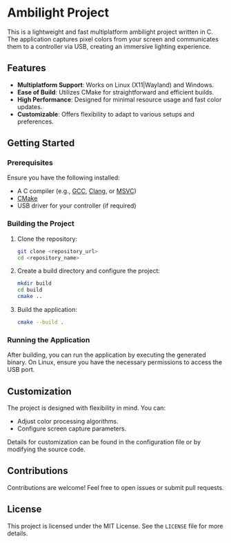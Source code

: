 # Ambilight Project

This is a lightweight and fast multiplatform ambilight project written in C. The application captures pixel colors from your screen and communicates them to a controller via USB, creating an immersive lighting experience.

## Features

- **Multiplatform Support**: Works on Linux (X11|Wayland) and Windows.
- **Ease of Build**: Utilizes CMake for straightforward and efficient builds.
- **High Performance**: Designed for minimal resource usage and fast color updates.
- **Customizable**: Offers flexibility to adapt to various setups and preferences.

## Getting Started

### Prerequisites

Ensure you have the following installed:
- A C compiler (e.g., [GCC](https://gcc.gnu.org/), [Clang](https://clang.llvm.org/), or [MSVC](https://visualstudio.microsoft.com/vs/features/cplusplus/))
- [CMake](https://cmake.org/)
- USB driver for your controller (if required)

### Building the Project

1. Clone the repository:
   ```sh
   git clone <repository_url>
   cd <repository_name>
   ```

2. Create a build directory and configure the project:
   ```sh
   mkdir build
   cd build
   cmake ..
   ```

3. Build the application:
   ```sh
   cmake --build .
   ```

### Running the Application

After building, you can run the application by executing the generated binary. On Linux, ensure you have the necessary permissions to access the USB port.

## Customization

The project is designed with flexibility in mind. You can:
- Adjust color processing algorithms.
- Configure screen capture parameters.

Details for customization can be found in the configuration file or by modifying the source code.

## Contributions

Contributions are welcome! Feel free to open issues or submit pull requests.

## License

This project is licensed under the MIT License. See the `LICENSE` file for more details.